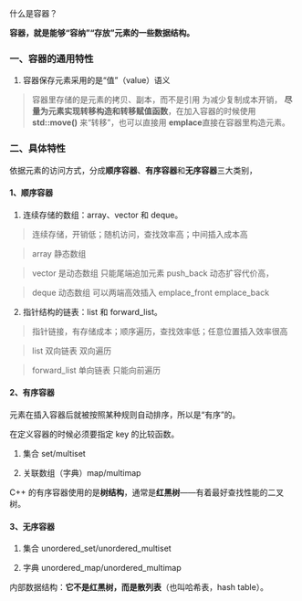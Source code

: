 什么是容器？

**容器，就是能够“容纳”“存放”元素的一些数据结构。**


### 一、容器的通用特性

1. 容器保存元素采用的是“值”（value）语义

> 容器里存储的是元素的拷贝、副本，而不是引用
> 为减少复制成本开销， **尽量为元素实现转移构造和转移赋值函数**，在加入容器的时候使用 **std::move()** 来“转移”，也可以直接用 **emplace**直接在容器里构造元素。

### 二、具体特性

依据元素的访问方式，分成**顺序容器**、**有序容器**和**无序容器**三大类别，

#### 1、顺序容器

1. 连续存储的数组：array、vector 和 deque。

>连续存储，开销低；随机访问，查找效率高；中间插入成本高
 
> array 静态数组

> vector 是动态数组 只能尾端追加元素 push_back   动态扩容代价高，

> deque 动态数组 可以两端高效插入 emplace_front  emplace_back  



2. 指针结构的链表：list 和 forward_list。

> 指针链接，有存储成本；顺序遍历，查找效率低；任意位置插入效率很高

> list 双向链表 双向遍历

> forward_list 单向链表 只能向前遍历

#### 2、有序容器

元素在插入容器后就被按照某种规则自动排序，所以是“有序”的。

在定义容器的时候必须要指定 key 的比较函数。

1. 集合 set/multiset

2. 关联数组（字典）map/multimap

C++ 的有序容器使用的是**树结构**，通常是**红黑树**——有着最好查找性能的二叉树。

#### 3、无序容器

1. 集合 unordered_set/unordered_multiset

2. 字典 unordered_map/unordered_multimap

内部数据结构：**它不是红黑树，而是散列表**（也叫哈希表，hash table）。